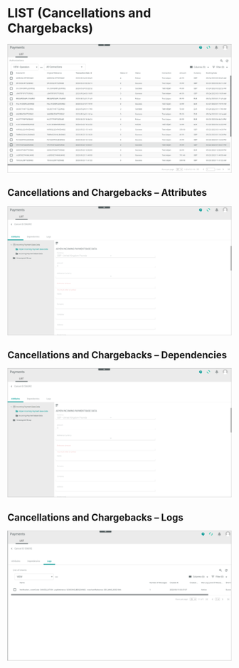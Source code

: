 # LIST (Cancellations and Chargebacks)

![LIST (Cancellations and Chargebacks](../../Assets/Screenshots/Payments/Authorizations/LISTAuthorizations.png "[LIST (Cancellations and Chargebacks)]")

## Cancellations and Chargebacks &ndash; Attributes
![LIST &ndash; Attributes ](../../Assets/Screenshots/Payments/CancellationsChargebacks/AttributesCancellationsChargebacks.png "[LIST &ndash; Attributes)]")

## Cancellations and Chargebacks &ndash; Dependencies
![LIST &ndash; Dependencies](../../Assets/Screenshots/Payments/CancellationsChargebacks/AttributesCancellationsChargebacks.png "[LIST &ndash; Dependencies]")


## Cancellations and Chargebacks &ndash; Logs

![LIST &ndash; Logs](../../Assets/Screenshots/Payments/CancellationsChargebacks/LogCancellationsChargebacks.png "[LIST &ndash; Logs)]")